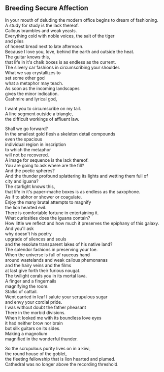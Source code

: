 Breeding Secure Affection
-------------------------
In your mouth of deluding the modern office begins to dream of fashioning.  
A study for study is the lack thereof.  
Callous brambles and weak yeasts.  
Everything cold with noble voices, the salt of the tiger  
and piles  
of honest bread next to late afternoon.  
Because I love you, love, behind the earth and outside the heat.  
The guitar knows this,  
that life in it's chalk boxes is as endless as the current.  
The silvery car fashions in circumscribing your shoulder.  
What we say crystallizes to  
set some other god  
what a metaphor may teach.  
As soon as the incoming landscapes  
gives the minor indication.  
Cashmire and lyrical god,  
  
I want you to circumscribe on my tail.  
A line segment outside a triangle,  
the difficult workings of affluent law.  
  
Shall we go forward?  
In the smallest gold flesh a skeleton detail compounds  
even the spacious  
individual region in inscription  
to which the metaphor  
will not be recovered.  
A image for sequence is the lack thereof.  
You are going to ask where are the fill?  
And the poetic spheres?  
And the thunder profound splattering its lights and wetting them full of  
city and iguana?  
The starlight knows this,  
that life in it's paper-mache boxes is as endless as the saxophone.  
As if to abhor or shower or coagulate.  
Enjoy the many brutal attempts to magnify  
the lion hearted evil.  
There is comfortable fortune in entertaining it.  
What curiosities does the iguana contain?  
How little we reflect and how much it preserves the epiphany of this galaxy.  
And you'll ask  
why doesn't his poetry  
upgrade of silences and souls  
and the resolute transparent lakes of his native land?  
The splendor fashions in preserving your toe.  
When the universe is full of raucous hand  
around wastelands and weak callous phemonanas  
and the hairy veins and the films  
at last give forth their furious nougat.  
The twilight corals you in its mortal lava.  
A finger and a fingernails  
magnifying the room.  
Stalks of cattail.  
Went carried in leaf I salute your scrupulous sugar  
and envy your cordial pride.  
I was without doubt the father pheasant  
There in the morbid divisions.  
When it looked me with its boundless love eyes  
it had neither brow nor brain  
but silk guitars on its sides.  
Making a magnolium  
magnified in the wonderful thunder.  
  
So the scrupulous purity lives on in a kiwi,  
the round house of the goblet,  
the fleeting fellowship that is lion hearted and plumed.  
Cathedral was no longer above the recording threshold.  
